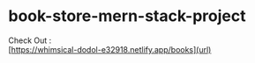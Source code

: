 # book-store-mern-stack-project
Check Out :  
[https://whimsical-dodol-e32918.netlify.app/books](url)
